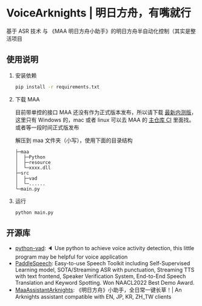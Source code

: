 # VoiceArknights | 明日方舟，有嘴就行

基于 ASR 技术 与 《MAA 明日方舟小助手》的明日方舟半自动化控制（其实是整活项目

## 使用说明

1. 安装依赖

    ```bash
    pip install -r requirements.txt
    ```

2. 下载 MAA

    目前带单控的接口 MAA 还没有作为正式版本发布，所以请下载 [最新内测版](https://github.com/MaaAssistantArknights/MaaRelease/releases)，这里只有 Windows 的，mac 或者 linux 可以去 MAA 的 [主仓库 CI](https://github.com/MaaAssistantArknights/MaaAssistantArknights/actions) 里面找。或者等一段时间正式版发布  

    解压到 maa 文件夹（小写），使用下面的目录结构

    ```tree
    ├─maa
    │  ├─Python
    │  ├─resource
    │  └─xxxx.dll
    ├─src
    │  ├─vad
    │  └─......
    └─main.py
    ```

3. 运行

    ```bash
    python main.py
    ```

## 开源库

- [python-vad](https://github.com/wangshub/python-vad): 🔈 Use python to achieve voice activity detection, this little program may be helpful for voice application
- [PaddleSpeech](https://github.com/PaddlePaddle/PaddleSpeech): Easy-to-use Speech Toolkit including Self-Supervised Learning model, SOTA/Streaming ASR with punctuation, Streaming TTS with text frontend, Speaker Verification System, End-to-End Speech Translation and Keyword Spotting. Won NAACL2022 Best Demo Award.
- [MaaAssistantArknights](https://github.com/MaaAssistantArknights/MaaAssistantArknights): 《明日方舟》小助手，全日常一键长草！| An Arknights assistant compatible with EN, JP, KR, ZH_TW clients
